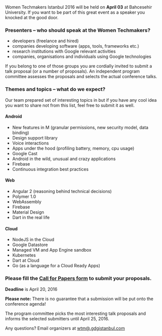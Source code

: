 Women Techmakers Istanbul 2016 will be held on **April 03** at Bahcesehir University. If you want to be part of this great event as a speaker you knocked at the good door.


### Presenters – who should speak at the Women Techmakers?

* developers (freelance and hired)
* companies developing software (apps, tools, frameworks etc.)
* research institutions with Google relevant activities
* companies, organisations and individuals using Google technologies

If you belong to one of those groups you are cordially invited to submit a talk proposal (or a number of proposals). An independent program committee assesses the proposals and selects the actual conference talks.<br/>


### Themes and topics – what do we expect?

Our team prepared set of interesting topics in but if you have any cool idea you want to share not from this list, feel free to submit it as well.

#### Android

* New features in M (granular permissions, new security model, data binding)
* Design support library
* Voice interactions
* Apps under the hood (profiling battery, memory, cpu usage)
* Google Cast 
* Android in the wild, unusual and crazy applications
* Firebase
* Continuous integration best practices
  

#### Web

* Angular 2 (reasoning behind technical decisions)
* Polymer 1.0
* WebAssembly
* Firebase
* Material Design
* Dart in the real life


#### Cloud

* NodeJS in the Cloud
* Google Datastore
* Managed VM and App Engine sandbox
* Kubernetes
* Dart at Cloud
* Go (as a language for a Cloud Ready Apps)


### Please fill the [Call for Papers form](https://docs.google.com/forms/d/1XRJgcAYZAfb3n-qTDqwSEq5qoqCiIq3KPXggUfFsyzU/viewform) to submit your proposals.

**Deadline** is April 20, 2016

**Please note:** There is no guarantee that a submission will be put onto the conference agenda!<br/>

The program committee picks the most interesting talk proposals and informs the selected submitters until April 25, 2016.<br/>

Any questions? Email organizers at [wtm@.gdgistanbul.com](mailto:wtm@gdgistanbul.com)
